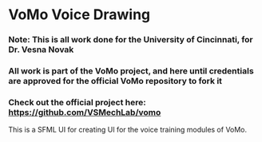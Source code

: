 # VoMo Voice Drawing

### Note: This is all work done for the University of Cincinnati, for Dr. Vesna Novak
### All work is part of the VoMo project, and here until credentials are approved for the official VoMo repository to fork it
### Check out the official project here: https://github.com/VSMechLab/vomo

 This is a SFML UI for creating UI for the voice training modules of VoMo.


